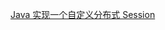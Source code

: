 
[Java 实现一个自定义分布式 Session](https://depp.wang/2020/10/26/java-implements-a-custom-distributed-session/)